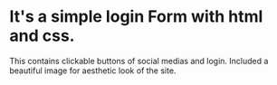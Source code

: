 # It's a simple login Form with html and css.
This contains clickable buttons of social medias and login.
Included a beautiful image for aesthetic look of the site.

